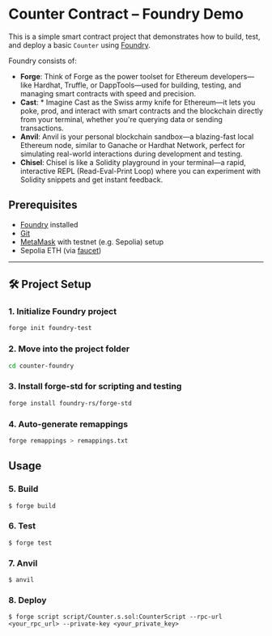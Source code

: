 # Counter Contract – Foundry Demo

This is a simple smart contract project that demonstrates how to build, test, and deploy a basic `Counter` using [Foundry](https://book.getfoundry.sh/).

Foundry consists of:

-   **Forge**: Think of Forge as the power toolset for Ethereum developers—like Hardhat, Truffle, or DappTools—used for building, testing, and managing smart contracts with speed and precision.
-   **Cast**: * Imagine Cast as the Swiss army knife for Ethereum—it lets you poke, prod, and interact with smart contracts and the blockchain directly from your terminal, whether you're querying data or sending transactions.
-   **Anvil**: Anvil is your personal blockchain sandbox—a blazing-fast local Ethereum node, similar to Ganache or Hardhat Network, perfect for simulating real-world interactions during development and testing.
-   **Chisel**: Chisel is like a Solidity playground in your terminal—a rapid, interactive REPL (Read-Eval-Print Loop) where you can experiment with Solidity snippets and get instant feedback.

## Prerequisites

- [Foundry](https://book.getfoundry.sh/getting-started/installation) installed
- [Git](https://git-scm.com/)
- [MetaMask](https://metamask.io/) with testnet (e.g. Sepolia) setup
- Sepolia ETH (via [faucet](https://sepoliafaucet.com/))

---

## 🛠️ Project Setup

### 1. Initialize Foundry project

```bash
forge init foundry-test
```

### 2. Move into the project folder

```bash
cd counter-foundry
```

### 3. Install forge-std for scripting and testing

```bash
forge install foundry-rs/forge-std
```

### 4. Auto-generate remappings

````bash
forge remappings > remappings.txt
````

## Usage

### 5. Build

```shell
$ forge build
```

### 6. Test

```shell
$ forge test
```

### 7. Anvil

```shell
$ anvil
```

### 8. Deploy

```shell
$ forge script script/Counter.s.sol:CounterScript --rpc-url <your_rpc_url> --private-key <your_private_key>
```




